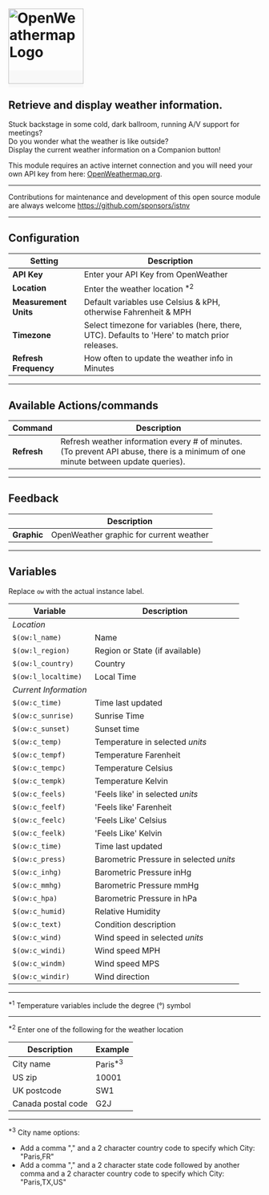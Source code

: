 
# <a href="https://openweathermap.org/" style="background-color:rgba(163, 163, 163, 0.05)"> <img src="https://openweathermap.org/themes/openweathermap/assets/img/logo_white_cropped.png" width=150 alt="OpenWeathermap Logo"></a>

## Retrieve and display weather information. <br>

Stuck backstage in some cold, dark ballroom, running A/V support for meetings?<br>
Do you wonder what the weather is like outside?<br>
Display the current weather information on a Companion button!<br>

This module requires an active internet connection and you will need your own API key from here: <a href="https://openweathermap.org/home/sign_up" title="OpenWeather">OpenWeathermap.org</a>.<br>

---

Contributions for maintenance and development of this open source module are always welcome
<https://github.com/sponsors/istnv>

---

## Configuration

| **Setting**           | **Description**                                                                               |
| --------------------- | --------------------------------------------------------------------------------------------- |
| **API Key**           | Enter your API Key from OpenWeather                                                           |
| **Location**          | Enter the weather location <sup>\*2</sup>                                                     |
| **Measurement Units** | Default variables use Celsius & kPH, otherwise Fahrenheit & MPH                               |
| **Timezone**          | Select timezone for variables (here, there, UTC). Defaults to 'Here' to match prior releases. |
| **Refresh Frequency** | How often to update the weather info in Minutes                                               |

---

## Available Actions/commands

| **Command** | **Description**                                                                                                                  |
| ----------- | -------------------------------------------------------------------------------------------------------------------------------- |
| **Refresh** | Refresh weather information every # of minutes. (To prevent API abuse, there is a minimum of one minute between update queries). |

---

## Feedback

| &nbsp;      | **Description**                         |
| ----------- | --------------------------------------- |
| **Graphic** | OpenWeather graphic for current weather |

---

## Variables

Replace `ow` with the actual instance label.

| **Variable**          | **Description**                         |
| --------------------- | --------------------------------------- |
| _Location_            | &nbsp;                                  |
| `$(ow:l_name)`        | Name                                    |
| `$(ow:l_region)`      | Region or State (if available)          |
| `$(ow:l_country)`     | Country                                 |
| `$(ow:l_localtime)`   | Local Time                              |
| _Current Information_ | &nbsp;                                  |
| `$(ow:c_time)`        | Time last updated                       |
| `$(ow:c_sunrise)`     | Sunrise Time                            |
| `$(ow:c_sunset)`      | Sunset time                             |
| `$(ow:c_temp)`        | Temperature in selected _units_         |
| `$(ow:c_tempf)`       | Temperature Farenheit                   |
| `$(ow:c_tempc)`       | Temperature Celsius                     |
| `$(ow:c_tempk)`       | Temperature Kelvin                      |
| `$(ow:c_feels)`       | 'Feels like' in selected _units_        |
| `$(ow:c_feelf)`       | 'Feels like' Farenheit                  |
| `$(ow:c_feelc)`       | 'Feels Like' Celsius                    |
| `$(ow:c_feelk)`       | 'Feels Like' Kelvin                     |
| `$(ow:c_time)`        | Time last updated                       |
| `$(ow:c_press)`       | Barometric Pressure in selected _units_ |
| `$(ow:c_inhg)`        | Barometric Pressure inHg                |
| `$(ow:c_mmhg)`        | Barometric Pressure mmHg                |
| `$(ow:c_hpa)`         | Barometric Pressure in hPa              |
| `$(ow:c_humid)`       | Relative Humidity                       |
| `$(ow:c_text)`        | Condition description                   |
| `$(ow:c_wind)`        | Wind speed in selected _units_          |
| `$(ow:c_windi)`       | Wind speed MPH                          |
| `$(ow:c_windm)`       | Wind speed MPS                          |
| `$(ow:c_windir)`      | Wind direction                          |

---

<sup>\*1</sup> Temperature variables include the degree (°) symbol

---

<sup>\*2</sup> Enter one of the following for the weather location

| **Description**    | **Example**         |
| ------------------ | ------------------- |
| City name          | Paris<sup>\*3</sup> |
| US zip             | 10001               |
| UK postcode        | SW1                 |
| Canada postal code | G2J                 |

---

<sup>\*3</sup> City name options:

- Add a comma "," and a 2 character country code to specify which City: "Paris,FR"
- Add a comma "," and a 2 character state code followed by another comma and a 2 character country code to specify which City: "Paris,TX,US"
